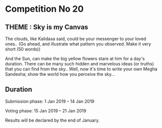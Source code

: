 # Competition No 20

## THEME : Sky is my Canvas

The clouds, like Kalidasa said, could be your messenger to your loved ones.. (Go ahead, and illustrate what pattern you observed. Make it very short (50 words))

And the Sun, can make the big yellow flowers stare at him for a day's duration.
There can be many such hidden and marvelous ideas (or truths) that you can find from the sky..
Well, now it's time to write your own Megha Sandesha; show the world how you perceive the sky...

## Duration 

Submission phase: 1 Jan 2019 – 14 Jan 2019

Voting phase: 15 Jan 2019 – 21 Jan 2019

Results will be declared by the end of January.

